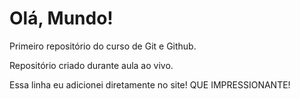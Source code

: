 # Olá, Mundo!
 Primeiro repositório do curso de Git e Github.

 Repositório criado durante aula ao vivo.

Essa linha eu adicionei diretamente no site! QUE IMPRESSIONANTE!
